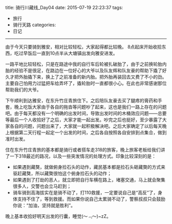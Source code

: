 title: 骑行川藏线_Day04
date: 2015-07-19 22:23:37
tags:
- 旅行
- 骑行天路
categories:
- 日记
---

由于今天只要骑到雅安，相对比较轻松，大家起得都比较晚。 8点起床开始收拾东西，吃过早饭后一直到10点半从大塘镇出发向雅安进发。

一路平地比较轻松，只是在路途中我的自行车后轮被扎破胎了，由于之前换轮胎内胎的经验不是很足，在路边在一位好心的大爷以及队友辉和队友豪的帮助下撬了好久才把外胎撬下来，换上了之前准备的新内胎。把外胎再装回去又费了不小的劲。主要自己怕用力过猛把车给弄坏了，撬轮胎时一直都很小心。在此也非常感谢那位帮助我们的大爷。

 下午顺利到达雅安，在东升竹庄青旅住下。之后陪队友豪去买了腿疼的膏药和手套，晚上吃饭大家由于各自的拖沓等问题吵了起来，这也是我们一路上存在的问题吧。由于每天都没有一个明确的出发时间，导致出发时间的木桶效应问题——总要等最后一个人收拾好了之后，大家才能一起出发。吵完之后也挺好，至少暴露了大家各自的问题，问题出来了，大家就一起积极解决吧。之后大家确定了以后每天晚上根据第二天行程一起定一个出发的时间，之后各自按照各自安排到点集合，做到准时出发。
 
住在东升竹庄青旅的基本都是骑行或者搭车走318的旅客，晚上旅客老板给我们讲了一下318最近的路况，以及一些突发情况的处理方式。印象比较深刻的是：

* 如果遇到藏獒，就做俯身捡石头的动作，藏民基本都是捡石头砸藏獒的方式来驱赶藏獒，所以藏獒很怕这个俯身捡石头的动作；
* 如果遇到了打劫的恶人，就立即把自行车横在路上，堵塞交通，马上就会聚集很多人，交警也会立马赶到；
* 骑车骑到高海拔实在是骑不动了，打110救援，一定要说自己是“高反”了，身体支持不住了，等到救援。而如果你说自己太累骑不动了，警察叔叔只会鼓励你说：“加油，坚持就是胜利”。

晚上基本收拾好明天出发的行囊，睡觉(～﹃～)~zZ。

